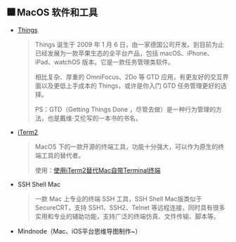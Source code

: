 ## :fireworks: MacOS 软件和工具

- [Things](https://culturedcode.com/things/whats-new/)

  > Things 诞生于 2009 年 1 月 6 日，由一家德国公司开发。到目前为止已经发展为一款苹果生态的全平台产品，包括 macOS、iPhone、iPad、watchOS 版本。它是一款任务管理类软件。
  >
  > 相比复杂、厚重的 OmniFocus、2Do 等 GTD 应用，有更友好的交互界面以及更低上手成本的 Things，或许是你入门 GTD 任务管理更好的选择。
  >
  > PS：GTD（Getting Things Done ，尽管去做）是一种行为管理的方法，也是戴维·艾伦写的一本书的书名。

- [iTerm2](https://www.iterm2.com/)

  > MacOS 下的一款开源的终端工具，功能十分强大，可以作为原生的终端工具的替代者。
  >
  > 使用：[使用iTerm2替代Mac自带Terminal终端](https://blog.csdn.net/CHENYUFENG1991/article/details/50492626)

- SSH Shell Mac

  > 一款 Mac 上专业的终端 SSH 工具，SSH Shell Mac版类似于SecureCRT，支持 SSH1、SSH2、Telnet 等远程连接，同时具有很多实用和专业的辅助功能，支持广泛的终端仿真、文件传输、脚本等。

- Mindnode（Mac、iOS平台思维导图制作~）